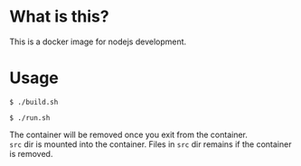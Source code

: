 # What is this?

This is a docker image for nodejs development.

# Usage

```
$ ./build.sh

$ ./run.sh

```

The container will be removed once you exit from the container.  
`src` dir is mounted into the container. Files in `src` dir remains if the container is removed.

